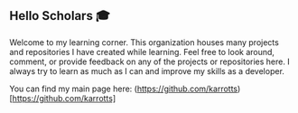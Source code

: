 ## Hello Scholars 🎓
Welcome to my learning corner. This organization houses many projects and repositories I have created while learning. Feel free to look around, comment, or provide feedback
on any of the projects or repositories here. I always try to learn as much as I can and improve my skills as a developer.

You can find my main page here: (https://github.com/karrotts)[https://github.com/karrotts]

